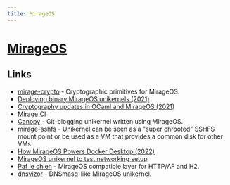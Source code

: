 ```yaml
---
title: MirageOS
---
```


# [MirageOS](https://mirage.io/)

## Links

- [mirage-crypto](https://github.com/mirage/mirage-crypto) - Cryptographic primitives for MirageOS.
- [Deploying binary MirageOS unikernels (2021)](https://hannes.robur.coop/Posts/Deploy)
- [Cryptography updates in OCaml and MirageOS (2021)](https://hannes.robur.coop/Posts/EC)
- [Mirage CI](https://github.com/ocurrent/mirage-ci)
- [Canopy](https://github.com/Engil/Canopy) - Git-blogging unikernel written using MirageOS.
- [mirage-sshfs](https://github.com/palainp/mirage-sshfs) - Unikernel can be seen as a "super chrooted" SSHFS mount point or be used as a VM that provides a common disk for other VMs.
- [How MirageOS Powers Docker Desktop (2022)](https://mirage.io/blog/2022-04-06.vpnkit)
- [MirageOS unikernel to test networking setup](https://github.com/rand00/conntest)
- [Paf le chien](https://github.com/dinosaure/paf-le-chien) - MirageOS compatible layer for HTTP/AF and H2.
- [dnsvizor](https://github.com/roburio/dnsvizor) - DNSmasq-like MirageOS unikernel.
